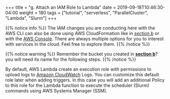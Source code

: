 +++
title = "g. Attach an IAM Role to Lambda"
date = 2019-09-18T10:46:30-04:00
weight = 180
tags = ["tutorial", "serverless", "ParallelCluster", "Lambda", "Slurm"]
+++

{{% notice info %}}
The IAM changes you are conducting here with the AWS CLI can also be done using AWS CloudFormation like in [*section b*](/04-serverless/02-serverless-iam/02-iam-policy2.html) or with the [AWS Console](https://aws.amazon.com/console/). There are always multiple options for you to interest with services in the cloud. Feel free to explore them.
{{% /notice %}}

{{% notice warning %}}
Remember the bucket you created in [**section b**](/04-serverless/02-serverless-iam/02-iam-policy1.html)? you will need its name for the following steps.
{{% /notice %}}


By default, AWS Lambda create an execution role with permissions to upload logs to [Amazon CloudWatch](https://aws.amazon.com/cloudwatch/) Logs. You can customize this default role later when adding triggers. In this case you will add an additional Policy to this role for the Lambda function to execute the scheduler (Slurm) commands using AWS Systems Manager (SSM).
